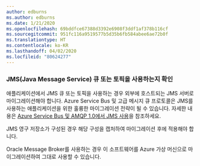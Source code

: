 ```yaml
---
author: edburns
ms.author: edburns
ms.date: 1/21/2020
ms.openlocfilehash: 69bddfce67388d3392e6908f3ddf1af378b116cf
ms.sourcegitcommit: 951fc116a9519577b5d35b6fb584abee6ae72b0f
ms.translationtype: HT
ms.contentlocale: ko-KR
ms.lasthandoff: 04/02/2020
ms.locfileid: "80624277"
---
```

### <a name="determine-whether-java-message-service-jms-queues-or-topics-are-in-use"></a>JMS(Java Message Service) 큐 또는 토픽을 사용하는지 확인

애플리케이션에서 JMS 큐 또는 토픽을 사용하는 경우 외부에 호스트되는 JMS 서버로 마이그레이션해야 합니다. Azure Service Bus 및 고급 메시지 큐 프로토콜은 JMS를 사용하는 애플리케이션을 위한 훌륭한 마이그레이션 전략이 될 수 있습니다. 자세한 내용은 [Azure Service Bus 및 AMQP 1.0에서 JMS 사용](/azure/service-bus-messaging/service-bus-java-how-to-use-jms-api-amqp)을 참조하세요.

JMS 영구 저장소가 구성된 경우 해당 구성을 캡처하여 마이그레이션 후에 적용해야 합니다.

Oracle Message Broker를 사용하는 경우 이 소프트웨어를 Azure 가상 머신으로 마이그레이션하여 그대로 사용할 수 있습니다.
